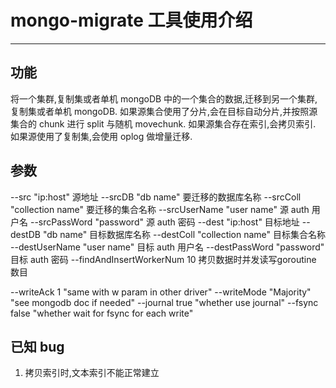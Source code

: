 # mongo-migrate 工具使用介绍

---

## 功能
将一个集群,复制集或者单机 mongoDB 中的一个集合的数据,迁移到另一个集群,复制集或者单机 mongoDB.
如果源集合使用了分片,会在目标自动分片,并按照源集合的 chunk 进行 split 与随机 movechunk.
如果源集合存在索引,会拷贝索引.
如果源使用了复制集,会使用 oplog 做增量迁移.

## 参数
--src "ip:host" 源地址
--srcDB "db name" 要迁移的数据库名称
--srcColl "collection name" 要迁移的集合名称
--srcUserName "user name" 源 auth 用户名
--srcPassWord "password" 源 auth 密码
--dest "ip:host" 目标地址
--destDB "db name" 目标数据库名称
--destColl "collection name" 目标集合名称
--destUserName "user name" 目标 auth 用户名
--destPassWord "password" 目标 auth 密码
--findAndInsertWorkerNum 10 拷贝数据时并发读写goroutine 数目

--writeAck 1 "same with w param in other driver"
--writeMode "Majority" "see mongodb doc if needed"
--journal  true "whether use journal"
--fsync false "whether wait for fsync for each write"

## 已知 bug
1. 拷贝索引时,文本索引不能正常建立
